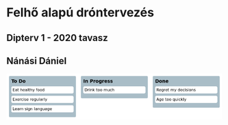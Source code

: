 # Felhő alapú dróntervezés
## Dipterv 1 - 2020 tavasz
## Nánási Dániel
![created by readme-kanban-board](./kanban.png)
<!---KANBAN
# TODO this semester
- Plan the cluster
- Get known the drone controll methods
- Find out what is dockerizable

# TODO next
- Setup Kubernetes Cluster

# In Progress
- Write introduction
- Read about controlling from a cluster
- Choose methods to try

# Done
KANBAN--->
